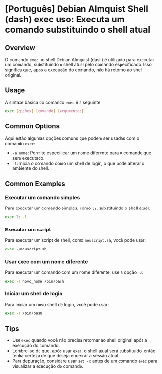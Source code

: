 # [Português] Debian Almquist Shell (dash) exec uso: Executa um comando substituindo o shell atual

## Overview
O comando `exec` no shell Debian Almquist (dash) é utilizado para executar um comando, substituindo o shell atual pelo comando especificado. Isso significa que, após a execução do comando, não há retorno ao shell original.

## Usage
A sintaxe básica do comando `exec` é a seguinte:

```sh
exec [opções] [comando] [argumentos]
```

## Common Options
Aqui estão algumas opções comuns que podem ser usadas com o comando `exec`:

- `-a nome`: Permite especificar um nome diferente para o comando que será executado.
- `-l`: Inicia o comando como um shell de login, o que pode alterar o ambiente do shell.

## Common Examples

### Executar um comando simples
Para executar um comando simples, como `ls`, substituindo o shell atual:

```sh
exec ls -l
```

### Executar um script
Para executar um script de shell, como `meuscript.sh`, você pode usar:

```sh
exec ./meuscript.sh
```

### Usar exec com um nome diferente
Para executar um comando com um nome diferente, use a opção `-a`:

```sh
exec -a novo_nome /bin/bash
```

### Iniciar um shell de login
Para iniciar um novo shell de login, você pode usar:

```sh
exec -l /bin/bash
```

## Tips
- Use `exec` quando você não precisa retornar ao shell original após a execução do comando.
- Lembre-se de que, após usar `exec`, o shell atual será substituído, então tenha certeza de que deseja encerrar a sessão atual.
- Para depuração, considere usar `set -x` antes de um comando `exec` para visualizar a execução do comando.